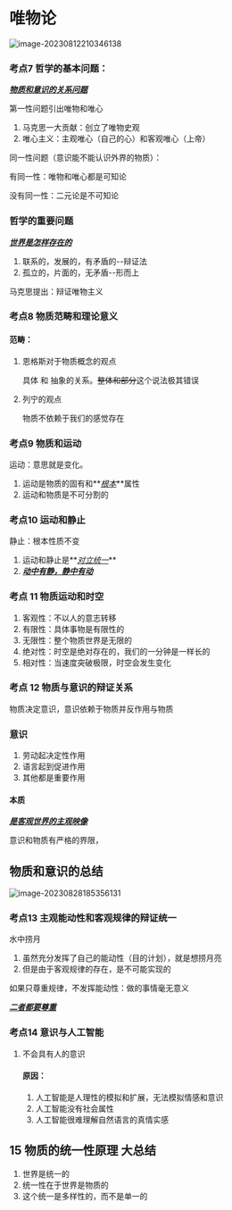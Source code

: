 # 唯物论

![image-20230812210346138](https://taufik.oss-cn-beijing.aliyuncs.com/img/image-20230812210346138.png)

### 考点7 哲学的基本问题：

**<u>*物质和意识的关系问题*</u>**

第一性问题引出唯物和唯心

1. 马克思一大贡献：创立了唯物史观 
2. 唯心主义：主观唯心（自己的心）和客观唯心（上帝）

同一性问题（意识能不能认识外界的物质）：

有同一性：唯物和唯心都是可知论

没有同一性：二元论是不可知论

### 哲学的重要问题

**<u>*世界是怎样存在的*</u>**

1. 联系的，发展的，有矛盾的--辩证法
2. 孤立的，片面的，无矛盾--形而上

马克思提出：辩证唯物主义



### 考点8 物质范畴和理论意义

####  范畴：

1. 恩格斯对于物质概念的观点

   具体 和 抽象的关系。~~整体和部分~~这个说法极其错误

2. 列宁的观点

   物质不依赖于我们的感觉存在



### 考点9 物质和运动

运动：意思就是变化。

1. 运动是物质的固有和**<u>*根本*</u>**属性
2. 运动和物质是不可分割的



### 考点10 运动和静止

静止：根本性质不变

1. 运动和静止是**<u>*对立统一*</u>**
2. **<u>*动中有静，静中有动*</u>**



###  考点 11 物质运动和时空

1. 客观性：不以人的意志转移
2. 有限性：具体事物是有限性的
3. 无限性：整个物质世界是无限的
4. 绝对性：时空是绝对存在的，我们的一分钟是一样长的
5. 相对性：当速度突破极限，时空会发生变化



### 考点 12 物质与意识的辩证关系

物质决定意识，意识依赖于物质并反作用与物质

### 意识

1. 劳动起决定性作用
2. 语言起到促进作用
3. 其他都是重要作用

#### 本质

**<u>*是客观世界的主观映像*</u>**

意识和物质有严格的界限，

## 物质和意识的总结

![image-20230828185356131](https://taufik.oss-cn-beijing.aliyuncs.com/img/image-20230828185356131.png)

### 考点13 主观能动性和客观规律的辩证统一

水中捞月

1. 虽然充分发挥了自己的能动性（目的计划），就是想捞月亮
2. 但是由于客观规律的存在，是不可能实现的

如果只尊重规律，不发挥能动性：做的事情毫无意义

**<u>*二者都要尊重*</u>**

### 考点14 意识与人工智能

1. 不会具有人的意识

   #### 原因：

   1. 人工智能是人理性的模拟和扩展，无法模拟情感和意识
   2. 人工智能没有社会属性
   3. 人工智能很难理解自然语言的真情实感

## 15 物质的统一性原理 大总结

1. 世界是统一的
2. 统一性在于世界是物质的
3. 这个统一是多样性的，而不是单一的 